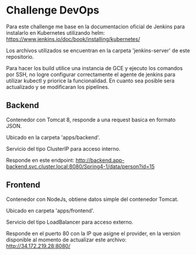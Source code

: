 # Challenge DevOps

Para este challenge me base en la documentacion oficial de Jenkins para instalarlo en Kubernetes utilizando helm:
https://www.jenkins.io/doc/book/installing/kubernetes/

Los archivos utilizados se encuentran en la carpeta 'jenkins-server' de este repositorio.

Para hacer los build utilice una instancia de GCE y ejecuto los comandos por SSH, no logre configurar correctamente el agente de jenkins para utilizar kubectl y priorice la funcionalidad. En cuanto sea posible sera actualizado y se modificaran los pipelines.

## Backend

Contenedor con Tomcat 8, responde a una request basica en formato JSON.

Ubicado en la carpeta 'apps/backend'.

Servicio del tipo ClusterIP para acceso interno.

Responde en este endpoint: http://backend.app-backend.svc.cluster.local:8080/Spring4-1/data/person?id=15

## Frontend

Contenedor con NodeJs, obtiene datos simple del contenedor Tomcat.

Ubicado en carpeta 'apps/frontend'.

Servicio del tipo LoadBalancer para acceso externo.

Responde en el puerto 80 con la IP que asigne el provider, en la version disponible al momento de actualizar este archivo: http://34.172.219.28:8080/

